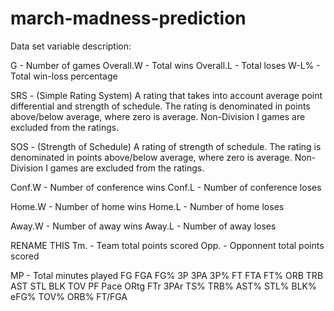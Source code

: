 # march-madness-prediction

Data set variable description:

G - Number of games
Overall.W - Total wins
Overall.L - Total loses
W-L% - Total win-loss percentage

SRS - (Simple Rating System) A rating that takes into account average point differential and strength of schedule. The rating is denominated in points above/below average, where zero is average. Non-Division I games are excluded from the ratings.

SOS - (Strength of Schedule) A rating of strength of schedule. The rating is denominated in points above/below average, where zero is average. Non-Division I games are excluded from the ratings.

Conf.W - Number of conference wins
Conf.L - Number of conference loses

Home.W - Number of home wins
Home.L - Number of home loses

Away.W - Number of away wins
Away.L - Number of away loses

RENAME THIS
Tm. - Team total points scored
Opp. - Opponnent total points scored

MP - Total minutes played
FG
FGA
FG%
3P
3PA
3P%
FT
FTA
FT%
ORB
TRB
AST
STL
BLK
TOV
PF
Pace
ORtg
FTr
3PAr
TS%
TRB%
AST%
STL%
BLK%
eFG%
TOV%
ORB%
FT/FGA